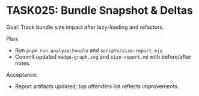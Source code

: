 # TASK025: Bundle Snapshot & Deltas

Goal: Track bundle size impact after lazy-loading and refactors.

Plan:

- Run `pnpm run analyze:bundle` and `scripts/size-report.mjs`.
- Commit updated `madge-graph.svg` and `size-report.md` with before/after notes.

Acceptance:

- Report artifacts updated; top offenders list reflects improvements.
